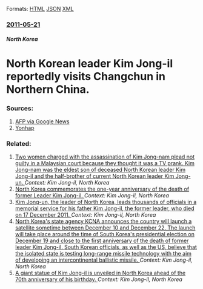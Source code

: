 
Formats: [HTML](/news/2011/05/21/north-korean-leader-kim-jong-il-reportedly-visits-changchun-in-northern-china.html)  [JSON](/news/2011/05/21/north-korean-leader-kim-jong-il-reportedly-visits-changchun-in-northern-china.json)  [XML](/news/2011/05/21/north-korean-leader-kim-jong-il-reportedly-visits-changchun-in-northern-china.xml)  

### [2011-05-21](/news/2011/05/21/index.md)

##### North Korea
# North Korean leader Kim Jong-il reportedly visits Changchun in Northern China. 




### Sources:

1. [AFP via Google News](http://www.google.com/hostednews/afp/article/ALeqM5iYc7CdfPngI7sDZq-csxe5MtfD5g?docId=CNG.08354162353c52de671707f1ad36ac7e.101)
2. [Yonhap](http://english.yonhapnews.co.kr/northkorea/2011/05/21/77/0401000000AEN20110521002900315F.HTML)

### Related:

1. [Two women charged with the assassination of Kim Jong-nam plead not guilty in a Malaysian court because they thought it was a TV prank. Kim Jong-nam was the eldest son of deceased North Korean leader Kim Jong-il and the half-brother of current North Korean leader Kim Jong-un. ](/news/2017/10/2/two-women-charged-with-the-assassination-of-kim-jong-nam-plead-not-guilty-in-a-malaysian-court-because-they-thought-it-was-a-tv-prank-kim-j.md) _Context: Kim Jong-il, North Korea_
2. [North Korea commemorates the one-year anniversary of the death of former Leader Kim Jong-il. ](/news/2012/12/17/north-korea-commemorates-the-one-year-anniversary-of-the-death-of-former-leader-kim-jong-il.md) _Context: Kim Jong-il, North Korea_
3. [Kim Jong-un, the leader of North Korea, leads thousands of officials in a memorial service for his father Kim Jong-il, the former leader, who died on 17 December 2011. ](/news/2012/12/16/kim-jong-un-the-leader-of-north-korea-leads-thousands-of-officials-in-a-memorial-service-for-his-father-kim-jong-il-the-former-leader-wh.md) _Context: Kim Jong-il, North Korea_
4. [North Korea's state agency KCNA announces the country will launch a satellite sometime between December 10 and December 22. The launch will take place around the time of South Korea's presidential election on December 19 and close to the first anniversary of the death of former leader Kim Jong-il. South Korean officials, as well as the US, believe that the isolated state is testing long-range missile technology with the aim of developing an intercontinental ballistic missile. ](/news/2012/12/1/north-korea-s-state-agency-kcna-announces-the-country-will-launch-a-satellite-sometime-between-december-10-and-december-22-the-launch-will.md) _Context: Kim Jong-il, North Korea_
5. [A giant statue of Kim Jong-il is unveiled in North Korea ahead of the 70th anniversary of his birthday. ](/news/2012/02/15/a-giant-statue-of-kim-jong-il-is-unveiled-in-north-korea-ahead-of-the-70th-anniversary-of-his-birthday.md) _Context: Kim Jong-il, North Korea_
